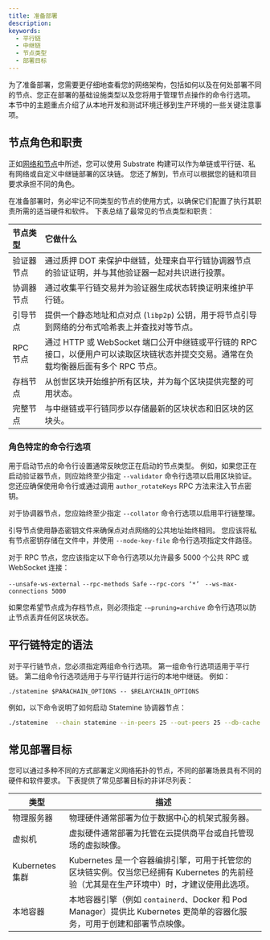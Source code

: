 ```yaml
---
title: 准备部署
description: 
keywords:
  - 平行链
  - 中继链
  - 节点类型
  - 部署目标
---
```


为了准备部署，您需要更仔细地查看您的网络架构，包括如何以及在何处部署不同的节点、您正在部署的基础设施类型以及您将用于管理节点操作的命令行选项。
本节中的主题重点介绍了从本地开发和测试环境迁移到生产环境的一些关键注意事项。

## 节点角色和职责

正如[网络和节点](/learn/node-and-network-types/)中所述，您可以使用 Substrate 构建可以作为单链或平行链、私有网络或自定义中继链部署的区块链。
您还了解到，节点可以根据您的链和项目要求承担不同的角色。

在准备部署时，务必牢记不同类型的节点的使用方式，以确保它们配置了执行其职责所需的适当硬件和软件。
下表总结了最常见的节点类型和职责：

| 节点类型      | 它做什么                                                                                                                                                                                                               |
| :------------- | :------------------------------------------------------------------------------------------------------------------------------------------------------------------------------------------------------------------------- |
| 验证器节点 | 通过质押 DOT 来保护中继链，处理来自平行链协调器节点的验证证明，并与其他验证器一起对共识进行投票。                                                                  |
| 协调器节点  | 通过收集平行链交易并为验证器生成状态转换证明来维护平行链。                                                                                                       |
| 引导节点      | 提供一个静态地址和点对点 (`libp2p`) 公钥，用于将节点引导到网络的分布式哈希表上并查找对等节点。                                                        |
| RPC 节点       | 通过 HTTP 或 WebSocket 端口公开中继链或平行链的 RPC 接口，以便用户可以读取区块链状态并提交交易。通常在负载均衡器后面有多个 RPC 节点。 |
| 存档节点   | 从创世区块开始维护所有区块，并为每个区块提供完整的可用状态。                                                                                                                        |
| 完整节点      | 与中继链或平行链同步以存储最新的区块状态和旧区块的区块头。                                                                                                    |

### 角色特定的命令行选项

用于启动节点的命令行设置通常反映您正在启动的节点类型。
例如，如果您正在启动验证器节点，则应始终至少指定 `--validator` 命令行选项以启用区块验证。
您还应确保使用命令行或通过调用 `author_rotateKeys` RPC 方法来注入节点密钥。

对于协调器节点，您应始终至少指定 `--collator` 命令行选项以启用平行链整理。

引导节点使用静态密钥文件来确保点对点网络的公共地址始终相同。
您应该将私有节点密钥存储在文件中，并使用 `--node-key-file` 命令行选项指定文件路径。

对于 RPC 节点，您应该指定以下命令行选项以允许最多 5000 个公共 RPC 或 WebSocket 连接：

`--unsafe-ws-external`
`--rpc-methods Safe`
`--rpc-cors ‘*’ `
`--ws-max-connections 5000`

如果您希望节点成为存档节点，则必须指定 `-–pruning=archive` 命令行选项以防止节点丢弃任何区块状态。

## 平行链特定的语法

对于平行链节点，您必须指定两组命令行选项。
第一组命令行选项适用于平行链。
第二组命令行选项适用于与平行链并行运行的本地中继链。
例如：

```
./statemine $PARACHAIN_OPTIONS -- $RELAYCHAIN_OPTIONS
```

例如，以下命令说明了如何启动 Statemine 协调器节点：

```bash
./statemine  --chain statemine --in-peers 25 --out-peers 25 --db-cache 512 --pruning=1000 --unsafe-pruning -- --chain kusama -db-cache 512 --pruning=1000 --wasm-execution Compiled
```

## 常见部署目标

您可以通过多种不同的方式部署定义网络拓扑的节点，不同的部署场景具有不同的硬件和软件要求。
下表提供了常见部署目标的非详尽列表：

| 类型               | 描述                                                                                                                                                                                                                     |
| ------------------ | ------------------------------------------------------------------------------------------------------------------------------------------------------------------------------------------------------------------------------- |
| 物理服务器    | 物理硬件通常部署为位于数据中心的机架式服务器。                                                                                                                                      |
| 虚拟机    | 虚拟硬件通常部署为托管在云提供商平台或自托管现场的虚拟映像。                                                                                                           |
| Kubernetes 集群 | Kubernetes 是一个容器编排引擎，可用于托管您的区块链实例。仅当您已经拥有 Kubernetes 的先前经验（尤其是在生产环境中）时，才建议使用此选项。 |
| 本地容器    | 本地容器引擎（例如 `containerd`、Docker 和 Pod Manager）提供比 Kubernetes 更简单的容器化服务，可用于创建和部署节点映像。                                               |
